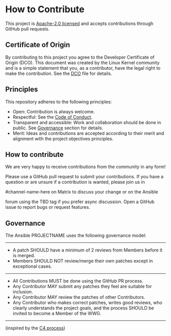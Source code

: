 # How to Contribute

This project is [Apache-2.0 licensed] and accepts contributions through
GitHub pull requests.

[Apache-2.0 licensed]:
https://github.com/ansible/awx-plugins/blob/devel/LICENSE

## Certificate of Origin

By contributing to this project you agree to the Developer Certificate of
Origin (DCO). This document was created by the Linux Kernel community and is a
simple statement that you, as a contributor, have the legal right to make the
contribution. See the [DCO] file for details.

[DCO]: https://github.com/ansible/awx-plugins/blob/devel/DCO

## Principles

This repository adheres to the following principles:

- Open: Contribution is always welcome.
- Respectful: See the [Code of Conduct].
- Transparent and accessible: Work and collaboration should be done in public.
  See [Governance](#governance) section for details.
- Merit: Ideas and contributions are accepted according to their merit and
  alignment with the project objectives principles.

[Code of Conduct]:
https://github.com/ansible/awx-plugins/blob/devel/CODE-OF-CONDUCT.md

## How to contribute

We are very happy to receive contributions from the community in any form!

Please use a GitHub pull request to submit your contributions. If you have a
question or are unsure if a contribution is wanted, please join us in
<!--TBD-->#channel-name-here on Matrix to discuss your change or on the Ansible
forum using the TBD tag if you prefer async discussion.
Open a GitHub issue to report bugs or request features.

## Governance

The Ansible PROJECTNAME uses the following governance model:

---
- A patch SHOULD have a minimum of 2 reviews from Members before it is merged.
- Members SHOULD NOT review/merge their own patches except in exceptional
  cases.
---
- All Contributions MUST be done using the GitHub PR process.
- Any Contributor MAY submit any patches they feel are suitable for inclusion.
- Any Contributor MAY review the patches of other Contributors.
- Any Contributor who makes correct patches, writes good reviews, who clearly
  understands the project goals, and the process SHOULD be invited to become a
  Member of the WWG.
---

(inspired by the [C4 process](https://rfc.zeromq.org/spec/42))

